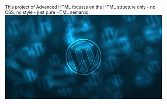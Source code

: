 This project of Advanced HTML focuses on the HTML structure only - no CSS, no style - just pure HTML semantic.
![Site logo](logo.jpg)
